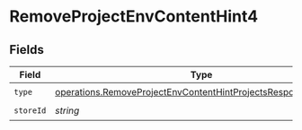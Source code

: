 # RemoveProjectEnvContentHint4


## Fields

| Field                                                                                                                                          | Type                                                                                                                                           | Required                                                                                                                                       | Description                                                                                                                                    |
| ---------------------------------------------------------------------------------------------------------------------------------------------- | ---------------------------------------------------------------------------------------------------------------------------------------------- | ---------------------------------------------------------------------------------------------------------------------------------------------- | ---------------------------------------------------------------------------------------------------------------------------------------------- |
| `type`                                                                                                                                         | [operations.RemoveProjectEnvContentHintProjectsResponse200Type](../../models/operations/removeprojectenvcontenthintprojectsresponse200type.md) | :heavy_check_mark:                                                                                                                             | N/A                                                                                                                                            |
| `storeId`                                                                                                                                      | *string*                                                                                                                                       | :heavy_check_mark:                                                                                                                             | N/A                                                                                                                                            |